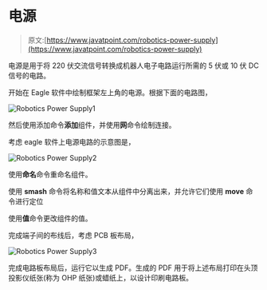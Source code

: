 # 电源

> 原文:[https://www.javatpoint.com/robotics-power-supply](https://www.javatpoint.com/robotics-power-supply)

电源是用于将 220 伏交流信号转换成机器人电子电路运行所需的 5 伏或 10 伏 DC 信号的电路。

开始在 Eagle 软件中绘制框架左上角的电源。根据下面的电路图，

![Robotics Power Supply1](../Images/7996d9fbbe7368e5eb7a7a176d19569b.png)

然后使用添加命令**添加**组件，并使用**网**命令绘制连接。

考虑 eagle 软件上电源电路的示意图是，

![Robotics Power Supply2](../Images/41078f745c9d37bd1ea582e3ec2d7c4e.png)

使用**命名**命令重命名组件。

使用 **smash** 命令将名称和值文本从组件中分离出来，并允许它们使用 **move** 命令进行定位

使用**值**命令更改组件的值。

完成端子间的布线后，考虑 PCB 板布局，

![Robotics Power Supply3](../Images/8ac7e20d9ed1d4ea012f09d117b90e50.png)

完成电路板布局后，运行它以生成 PDF。生成的 PDF 用于将上述布局打印在头顶投影仪纸张(称为 OHP 纸张)或蜡纸上，以设计印刷电路板。